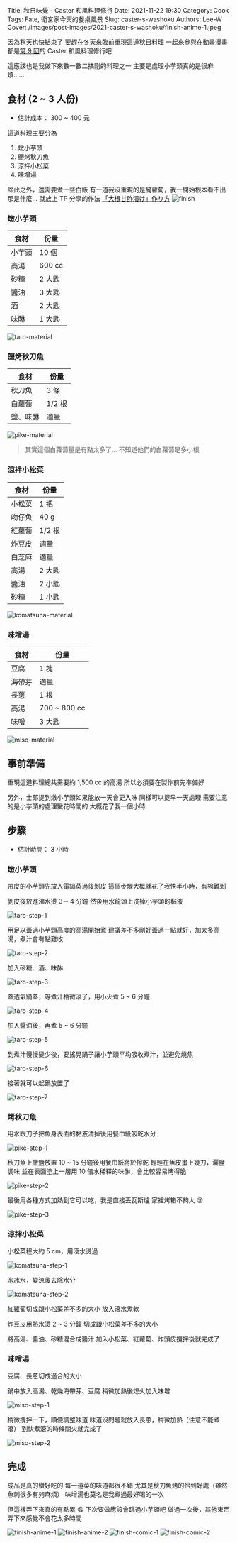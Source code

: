 Title: 秋日味覺 - Caster 和風料理修行
Date: 2021-11-22 19:30
Category: Cook
Tags: Fate, 衛宮家今天的餐桌風景
Slug: caster-s-washoku
Authors: Lee-W
Cover: /images/post-images/2021-caster-s-washoku/finish-anime-1.jpeg

因為秋天也快結束了
要趕在冬天來臨前重現這道秋日料理
一起來參與在動畫漫畫都是[第 9 回](https://ani.gamer.com.tw/animeVideo.php?sn=16735)的 Caster 和風料理修行吧

<!--more-->

這應該也是我做下來數一數二搞剛的料理之一
主要是處理小芋頭真的是很麻煩......

## 食材 (2 ~ 3 人份)
* 估計成本： 300 ~ 400 元

這道料理主要分為

1. 燉小芋頭
2. 鹽烤秋刀魚
3. 涼拌小松菜
4. 味增湯

除此之外，還需要煮一些白飯
有一道我沒重現的是醃蘿蔔，我一開始根本看不出那是什麼...
就放上 TP 分享的作法 [「大根甘酢漬け」作り方](https://www.youtube.com/watch?v=1C8_frrrj94)
![finish](/images/post-images/2021-caster-s-washoku/finish.jpeg)

### 燉小芋頭

| 食材 | 份量 |
| --- | --- |
| 小芋頭 | 10 個 |
| 高湯 | 600 cc |
| 砂糖 | 2 大匙 |
| 醬油 | 3 大匙 |
| 酒 | 2 大匙 |
| 味醂 | 1 大匙 |

![taro-material](/images/post-images/2021-caster-s-washoku/taro-material.jpeg)

### 鹽烤秋刀魚

| 食材 | 份量|
| --- | --- |
| 秋刀魚 | 3 條 | 
| 白蘿蔔 | 1/2 根 |
| 鹽、味醂 | 適量 |

![pike-material](/images/post-images/2021-caster-s-washoku/pike-material.jpeg)

> 其實這個白蘿蔔量是有點太多了...
> 不知道他們的白蘿蔔是多小根

### 涼拌小松菜

| 食材 | 份量 |
| --- | --- |
| 小松菜 | 1 把 |
| 吻仔魚 | 40 g |
| 紅蘿蔔 | 1/2 根 |
| 炸豆皮 | 適量 |
| 白芝麻 | 適量 |
| 高湯 | 2 大匙 |
| 醬油 | 2 小匙 |
| 砂糖 | 1 小匙 |

![komatsuna-material](/images/post-images/2021-caster-s-washoku/komatsuna-material.jpeg)

### 味增湯

| 食材 | 份量 |
| --- | --- |
| 豆腐 | 1 塊 |
| 海帶芽 | 適量 |
| 長蔥 | 1 根 |
| 高湯 | 700 ~ 800 cc |
| 味噌 | 3 大匙 |

![miso-material](/images/post-images/2021-caster-s-washoku/miso-material.jpeg)

## 事前準備
重現這道料理總共需要約 1,500 cc 的高湯
所以必須要在製作前先準備好

另外，士郎提到燉小芋頭如果能放一天會更入味
同樣可以提早一天處理
需要注意的是小芋頭的處理蠻花時間的
大概花了我一個小時

## 步驟
* 估計時間： 3 小時

### 燉小芋頭

帶皮的小芋頭先放入電鍋蒸過後剝皮
這個步驟大概就花了我快半小時，有夠難剝

剝皮後放進沸水燙 3 ~ 4 分鐘
然後用水龍頭上洗掉小芋頭的黏液

![taro-step-1](/images/post-images/2021-caster-s-washoku/taro-step-1.jpeg)

用足以蓋過小芋頭高度的高湯開始煮
建議差不多剛好蓋過一點就好，加太多高湯，煮汁會有點難收

![taro-step-2](/images/post-images/2021-caster-s-washoku/taro-step-2.jpeg)

加入砂糖、酒、味醂

![taro-step-3](/images/post-images/2021-caster-s-washoku/taro-step-3.jpeg)

蓋透氣鍋蓋，等煮汁稍微滾了，用小火煮 5 ~ 6 分鐘

![taro-step-4](/images/post-images/2021-caster-s-washoku/taro-step-4.jpeg)

加入醬油後，再煮 5 ~ 6 分鐘

![taro-step-5](/images/post-images/2021-caster-s-washoku/taro-step-5.jpeg)

到煮汁慢慢變少後，要搖晃鍋子讓小芋頭平均吸收煮汁，並避免燒焦

![taro-step-6](/images/post-images/2021-caster-s-washoku/taro-step-6.jpeg)

接著就可以起鍋放置了

![taro-step-7](/images/post-images/2021-caster-s-washoku/taro-step-7.jpeg)

### 烤秋刀魚

用水跟刀子把魚身表面的黏液清掉後用餐巾紙吸乾水分

![pike-step-1](/images/post-images/2021-caster-s-washoku/pike-step-1.jpeg)

秋刀魚上撒鹽放置 10 ~ 15 分鐘後用餐巾紙將於擦乾
輕輕在魚皮畫上幾刀，灑鹽調味
並在表面塗上一層用 10 倍水稀釋的味醂，會比較容易烤得脆

![pike-step-2](/images/post-images/2021-caster-s-washoku/pike-step-2.jpeg)

最後用各種方式加熱到它可以吃，我是直接丟瓦斯爐
家裡烤箱不夠大 😢

![pike-step-3](/images/post-images/2021-caster-s-washoku/pike-step-3.jpeg)

### 涼拌小松菜

小松菜程大約 5 cm，用滾水燙過

![komatsuna-step-1](/images/post-images/2021-caster-s-washoku/komatsuna-step-1.jpeg)

泡冰水，變涼後去除水分

![komatsuna-step-2](/images/post-images/2021-caster-s-washoku/komatsuna-step-2.jpeg)

紅蘿蔔切成跟小松菜差不多的大小
放入滾水煮軟

炸豆皮用熱水燙 2 ~ 3 分鐘
切成跟小松菜差不多的大小

將高湯、醬油、砂糖混合成醬汁
加入小松菜、紅蘿蔔、炸頭皮攪拌後就完成了

### 味噌湯

豆腐、長蔥切成適合的大小

鍋中放入高湯、乾燥海帶芽、豆腐
稍微加熱後熄火加入味增

![miso-step-1](/images/post-images/2021-caster-s-washoku/miso-step-1.jpeg)

稍微攪拌一下，順便調整味道
味道沒問題就放入長蔥，稍微加熱（注意不能煮滾）
到快煮滾的時候關火就完成了

![miso-step-2](/images/post-images/2021-caster-s-washoku/miso-step-2.jpeg)

## 完成
成品是真的蠻好吃的
每一道菜的味道都很不錯
尤其是秋刀魚烤的恰到好處（雖然魚刺很多有夠麻煩）
味增湯也莫名是我煮過最好喝的一次

但這樣弄下來真的有點累 😫
下次要做應該會跳過小芋頭吧
做過一次後，其他東西弄下來感覺不會花太多時間

![finish-anime-1](/images/post-images/2021-caster-s-washoku/finish-anime-1.jpeg)
![finish-anime-2](/images/post-images/2021-caster-s-washoku/finish-anime-2.jpeg)
![finish-comic-1](/images/post-images/2021-caster-s-washoku/finish-comic-1.jpeg)
![finish-comic-2](/images/post-images/2021-caster-s-washoku/finish-comic-2.jpeg)


